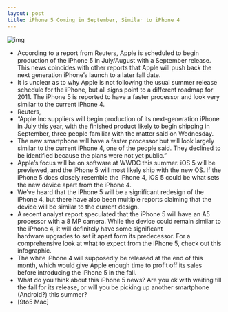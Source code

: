 ```yaml
---
layout: post
title: iPhone 5 Coming in September, Similar to iPhone 4
---
```

![img](http://www.idownloadblog.com/wp-content/uploads/2011/04/The-iPhone-5-“Basically-A-Better-iPhone-4″-–-Source-533x400.png)
* According to a report from Reuters, Apple is scheduled to begin production of the iPhone 5 in July/August with a September release. This news coincides with other reports that Apple will push back the next generation iPhone’s launch to a later fall date.
* It is unclear as to why Apple is not following the usual summer release schedule for the iPhone, but all signs point to a different roadmap for 2011. The iPhone 5 is reported to have a faster processor and look very similar to the current iPhone 4.
* Reuters,
* “Apple Inc suppliers will begin production of its next-generation iPhone in July this year, with the finished product likely to begin shipping in September, three people familiar with the matter said on Wednesday.
* The new smartphone will have a faster processor but will look largely similar to the current iPhone 4, one of the people said. They declined to be identified because the plans were not yet public.”
* Apple’s focus will be on software at WWDC this summer. iOS 5 will be previewed, and the iPhone 5 will most likely ship with the new OS. If the iPhone 5 does closely resemble the iPhone 4, iOS 5 could be what sets the new device apart from the iPhone 4.
* We’ve heard that the iPhone 5 will be a significant redesign of the iPhone 4, but there have also been multiple reports claiming that the device will be similar to the current design.
* A recent analyst report speculated that the iPhone 5 will have an A5 processor with a 8 MP camera. While the device could remain similar to the iPhone 4, it will definitely have some significant hardware upgrades to set it apart form its predecessor. For a comprehensive look at what to expect from the iPhone 5, check out this infographic.
* The white iPhone 4 will supposedly be released at the end of this month, which would give Apple enough time to profit off its sales before introducing the iPhone 5 in the fall.
* What do you think about this iPhone 5 news? Are you ok with waiting till the fall for its release, or will you be picking up another smartphone (Android?) this summer?
* [9to5 Mac]

